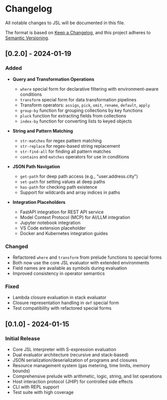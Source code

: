 # Changelog

All notable changes to JSL will be documented in this file.

The format is based on [Keep a Changelog](https://keepachangelog.com/en/1.0.0/),
and this project adheres to [Semantic Versioning](https://semver.org/spec/v2.0.0.html).

## [0.2.0] - 2024-01-19

### Added
- **Query and Transformation Operations**
  - `where` special form for declarative filtering with environment-aware conditions
  - `transform` special form for data transformation pipelines
  - Transform operators: `assign`, `pick`, `omit`, `rename`, `default`, `apply`
  - `group-by` function for grouping collections by key functions
  - `pluck` function for extracting fields from collections
  - `index-by` function for converting lists to keyed objects

- **String and Pattern Matching**
  - `str-matches` for regex pattern matching
  - `str-replace` for regex-based string replacement
  - `str-find-all` for finding all pattern matches
  - `contains` and `matches` operators for use in conditions

- **JSON Path Navigation**
  - `get-path` for deep path access (e.g., "user.address.city")
  - `set-path` for setting values at deep paths
  - `has-path` for checking path existence
  - Support for wildcards and array indices in paths

- **Integration Placeholders**
  - FastAPI integration for REST API service
  - Model Context Protocol (MCP) for AI/LLM integration
  - Jupyter notebook integration
  - VS Code extension placeholder
  - Docker and Kubernetes integration guides

### Changed
- Refactored `where` and `transform` from prelude functions to special forms
- Both now use the core JSL evaluator with extended environments
- Field names are available as symbols during evaluation
- Improved consistency in operator semantics

### Fixed
- Lambda closure evaluation in stack evaluator
- Closure representation handling in `def` special form
- Test compatibility with refactored special forms

## [0.1.0] - 2024-01-15

### Initial Release
- Core JSL interpreter with S-expression evaluation
- Dual evaluator architecture (recursive and stack-based)
- JSON serialization/deserialization of programs and closures
- Resource management system (gas metering, time limits, memory bounds)
- Comprehensive prelude with arithmetic, logic, string, and list operations
- Host interaction protocol (JHIP) for controlled side effects
- CLI with REPL support
- Test suite with high coverage